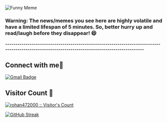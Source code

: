 ![Funny Meme](https://i.redd.it/a7iszvf96ckb1.jpg?width=100&height=100)


### Warning: The news/memes you see here are highly volatile and have a limited lifespan of 5 minutes. So, better hurry up and read/laugh before they disappear! 😄

**------------------------------------------------------------------------------------------------------------------------------------------------**

<h2> Connect with me👋 </h2>

[![Gmail Badge](https://img.shields.io/badge/-anand00rohan@gmail.com-c14438?style=flat&logo=Gmail&logoColor=white&link=mailto:rizsyad@gmail.com)](mailto:anand00rohan@gmail.com)

<h2>Visitor Count 👀</h2>
<p>
    <a href="https://github.com/rohan472000">
        <img src="https://profile-counter.glitch.me/{rohan472000}/count.svg" alt="rohan472000 :: Visitor's Count"/>
    </a>
</p>

[![GitHub Streak](https://streak-stats.demolab.com/?user=rohan472000&theme=dark)](https://git.io/streak-stats)

